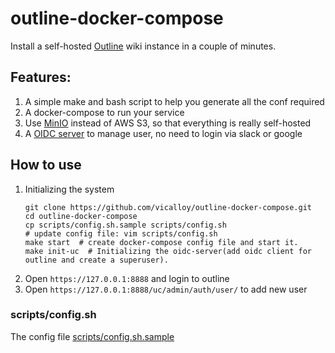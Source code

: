 # outline-docker-compose

Install a self-hosted [Outline](https://github.com/outline/outline) wiki instance in a couple of minutes.

## Features:

1. A simple make and bash script to help you generate all the conf required
1. A docker-compose to run your service
1. Use [MinIO](https://github.com/minio/minio) instead of AWS S3, so that everything is really self-hosted
1. A [OIDC server](https://github.com/vicalloy/oidc-server) to manage user, no need to login via slack or google

## How to use

1. Initializing the system
    ```
    git clone https://github.com/vicalloy/outline-docker-compose.git
    cd outline-docker-compose
    cp scripts/config.sh.sample scripts/config.sh
    # update config file: vim scripts/config.sh
    make start  # create docker-compose config file and start it.
    make init-uc  # Initializing the oidc-server(add oidc client for outline and create a superuser).
    ```
1. Open `https://127.0.0.1:8888` and login to outline
1. Open `https://127.0.0.1:8888/uc/admin/auth/user/` to add new user

### scripts/config.sh

The config file [scripts/config.sh.sample](scripts/config.sh.sample)
